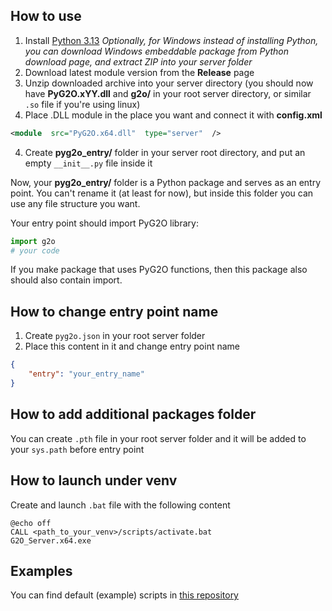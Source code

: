 ## How to use
1. Install [Python 3.13](https://www.python.org/downloads/release/python-3130/)
*Optionally, for Windows instead of installing Python, you can download Windows embeddable package from Python download page, and extract ZIP into your server folder*
1. Download latest module version from the **Release** page
2. Unzip downloaded archive into your server directory (you should now have **PyG2O.xYY.dll** and **g2o/** in your root server directory, or similar `.so` file if you're using linux)
3. Place .DLL module in the place you want and connect it with **config.xml**
```xml
<module  src="PyG2O.x64.dll"  type="server"  />
```
4. Create **pyg2o_entry/** folder in your server root directory, and put an empty ``__init__.py`` file inside it

Now, your **pyg2o_entry/** folder is a Python package and serves as an entry point. You can't rename it (at least for now), but inside this folder you can use any file structure you want.

Your entry point should import PyG2O library:
```python
import g2o
# your code
```
If you make package that uses PyG2O functions, then this package also should also contain import.

## How to change entry point name
1. Create ``pyg2o.json`` in your root server folder
2. Place this content in it and change entry point name
```json
{
    "entry": "your_entry_name"
}
```

## How to add additional packages folder
You can create ``.pth`` file in your root server folder and it will be added to your ``sys.path`` before entry point

## How to launch under venv
Create and launch ``.bat`` file with the following content
```
@echo off
CALL <path_to_your_venv>/scripts/activate.bat
G2O_Server.x64.exe
```

## Examples
You can find default (example) scripts in [this repository](https://github.com/AURUMVORXX/PyG2O-DefaultScripts)